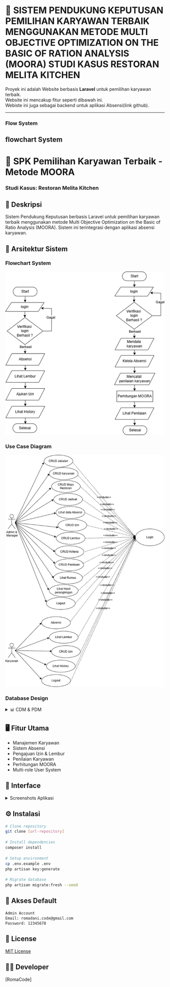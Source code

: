 # 🚀 SISTEM PENDUKUNG KEPUTUSAN PEMILIHAN KARYAWAN TERBAIK MENGGUNAKAN METODE MULTI OBJECTIVE OPTIMIZATION ON THE BASIC OF RATION ANALYSIS (MOORA) STUDI KASUS RESTORAN MELITA KITCHEN

Proyek ini adalah Website berbasis **Laravel** untuk pemilihan karyawan terbaik.  
Website ini mencakup fitur seperti dibawah ini.  
Webiste ini juga sebagai backend untuk aplikasi Absensi(link github).

---
### Flow System

## flowchart System
# 🚀 SPK Pemilihan Karyawan Terbaik - Metode MOORA
### Studi Kasus: Restoran Melita Kitchen

## 📝 Deskripsi
Sistem Pendukung Keputusan berbasis Laravel untuk pemilihan karyawan terbaik menggunakan metode Multi Objective Optimization on the Basic of Ratio Analysis (MOORA). Sistem ini terintegrasi dengan aplikasi absensi karyawan.

## 🔄 Arsitektur Sistem

### Flowchart System
![Flowchat sistem](readme/flowchart.png)

### Use Case Diagram
![Usecase Sistem](readme/usecase.png)

### Database Design
<details>
<summary>📊 CDM & PDM</summary>

![CDM](readme/cdm.png)
![PDM](readme/pdm.png)
</details>

## 🖥️ Fitur Utama
- Manajemen Karyawan
- Sistem Absensi
- Pengajuan Izin & Lembur
- Penilaian Karyawan
- Perhitungan MOORA
- Multi-role User System

## 📸 Interface
<details>
<summary>Screenshots Aplikasi</summary>

### Autentikasi
| Login | Reset Password |
|:-------------------------:|:-------------------------:|
|![Login Page](readme/1_login.png)|![Reset Page](readme/2_reset.png)|

### Core Features
| Dashboard | Jabatan | Karyawan |
|:-------------------------:|:-------------------------:|:-------------------------:|
|![Dashboard](readme/3_dashboard.png)|![Jabatan](readme/4_jabatan.png)|![Karyawan](readme/5_karyawan.png)|

### Manajemen Absensi
| Lokasi | Jadwal | History |
|:-------------------------:|:-------------------------:|:-------------------------:|
|![Lokasi](readme/6_lokasi.png)|![Jadwal](readme/7_jadwal.png)|![History](readme/8_history.png)|

### Pengajuan
| Izin | Lembur |
|:-------------------------:|:-------------------------:|
|![Izin](readme/9_izin.png)|![Lembur](readme/10_Lembur.png)|

### Penilaian
| Kriteria | Sub Kriteria | Penilaian | Peringkat |
|:-------------------------:|:-------------------------:|:-------------------------:|:-------------------------:|
|![Kriteria](readme/11_kriteria.png)|![SubKriteria](readme/12_subKriteria.png)|![Penilaian](readme/13_penilaian.png)|![Peringkat](readme/14_peringkat.png)|

</details>

## ⚙️ Instalasi

```bash
# Clone repository
git clone [url-repository]

# Install dependencies
composer install

# Setup environment
cp .env.example .env
php artisan key:generate

# Migrate database
php artisan migrate:fresh --seed
```

## 🔑 Akses Default
```
Admin Account
Email: romadani.code@gmail.com
Password: 12345678
```

## 📄 License
[MIT License](LICENSE)

## 👨‍💻 Developer
[RomaCode]

<!-- 
## Use Case sistem 
![Usecase Sistem](readme/usecase.png)

## CDM & PDM
![CDM](readme/cdm.png)
![PDM](readme/pdm.png)
## 📸 Tampilan Aplikasi

### 🔑 Halaman Login
![Login Page](readme/1_login.png)

### 🔑 Halaman Reset Password
![Reset Page](readme/2_reset.png)


### 📊 Dashboard
![Dashboard](readme/3_dashboard.png)

### 🏬 Halaman Jabatan
![Halaman Jabatan](readme/4_jabatan.png)

### 🏬 Halaman Karyawan
![Halaman Jabatan](readme/5_karyawan.png)

### 🏬 Halaman Lokasi Resoran
![Halaman Lokasi Restoran](readme/6_lokasi.png)

### 🏬 Halaman Jadwal Absen
![Halaman Jadwal](readme/7_jadwal.png)

### 🏬 Halaman History Absensi
![Halaman History](readme/8_history.png)

### 🏬 Halaman Izin
![Halaman Izin](readme/9_izin.png)

### 🏬 Halaman Lembur
![Halaman Lembur](readme/10_Lembur.png)

### 🏬 Halaman Kriteria
![Halaman kriteria](readme/11_kriteria.png)

### 🏬 Halaman Sub Kriteria
![Halaman SubKriteria](readme/12_subKriteria.png)

### 🏬 Halaman Penilaian
![Halaman Penilaian](readme/13_penilaian.png)

### 🏬 Halaman Peringkat
![Halaman Izin](readme/14_peringkat.png)

### 🏬 Halaman Izin
![Halaman Peringakat](readme/15_izin.png)

### 🏬 Halaman Kelola Akun
![Halaman Kelola Akun](readme/16_akunpng)



## Cara Install Project

1. composer install
2. cp .env.example .env
3. php artisan key:generate
4. php artisan migrate
5. php artisan migrate:fresh --seed


## login
admin
email : romadani.code@gmail.com
pw    : 12345678

 -->

